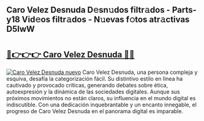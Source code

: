 ## Caro Velez Desnuda D𝚎sn𝚞dos filtr𝚊dos - Parts-y18 Vid𝚎os filtr𝚊dos - N𝚞evas f𝚘tos atr𝚊ctivas D5IwW

# <h2><a href="http://mb53egd.tromn.icu/?c=Caro+Velez+Desnuda">🔗👉👉👉 Caro Velez Desnuda 🔗🔗</a></h2>

[![Caro Velez Desnuda nuevo](https://i.imgur.com/pEAQMta.gif)](http://mb53egd.tromn.icu/?c=Caro+Velez+Desnuda)
Caro Velez Desnuda, una persona compleja y esquiva, desafía la categorización fácil. Su distintivo estilo en línea ha cautivado y provocado críticas, generando debates sobre ética, autoexpresión y la dinámica de las sociedades digitales. Aunque sus próximos movimientos no están claros, su influencia en el mundo digital es indiscutible. Con una dedicación inquebrantable y un encanto innegable, el progreso de Caro Velez Desnuda en el panorama digital es imparable.
